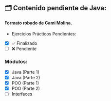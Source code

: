 ## 🗂 Contenido pendiente de Java:
#### Formato robado de Cami Molina.

- Ejercicios Prácticos Pendientes:
- [x] ✅ Finalizado
- [ ] ❌ Pendiente

### Módulos:
- [x] Java (Parte 1)
- [x] Java (Parte 2)
- [x] POO (Parte 1)
- [x] POO (Parte 2)
- [ ] Interfaces